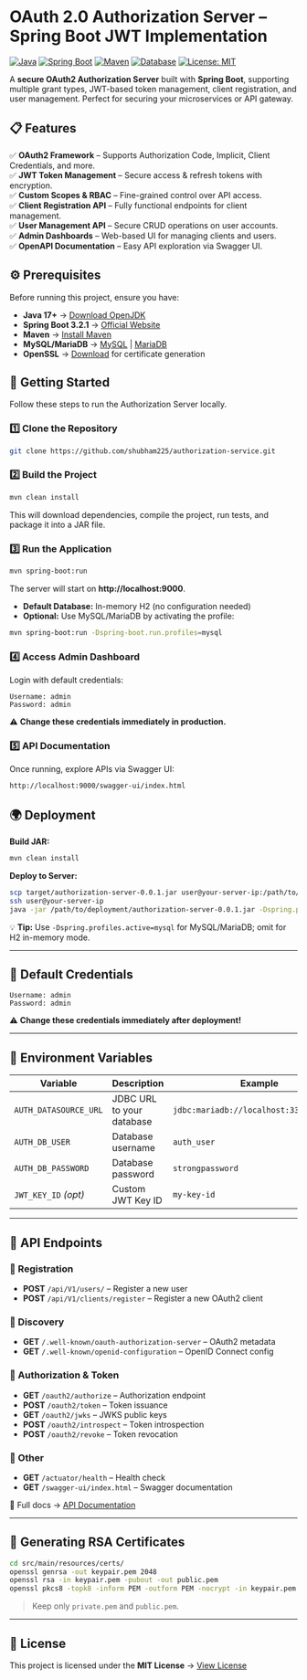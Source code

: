 # OAuth 2.0 Authorization Server – Spring Boot JWT Implementation

[![Java](https://img.shields.io/badge/Java-17+-blue.svg?logo=java)](https://openjdk.org/projects/jdk/17/)
[![Spring Boot](https://img.shields.io/badge/Spring%20Boot-3.2.1-brightgreen.svg?logo=springboot)](https://spring.io/projects/spring-boot)
[![Maven](https://img.shields.io/badge/Build-Maven-orange.svg?logo=apache-maven)](https://maven.apache.org/)
[![Database](https://img.shields.io/badge/Database-MySQL%20%7C%20MariaDB-blue.svg?logo=mysql)](https://www.mysql.com/)
[![License: MIT](https://img.shields.io/badge/License-MIT-yellow.svg)](LICENSE.md)

A **secure OAuth2 Authorization Server** built with **Spring Boot**, supporting multiple grant types, JWT-based token management, client registration, and user management. Perfect for securing your microservices or API gateway.


## 📋 Features

✅ **OAuth2 Framework** – Supports Authorization Code, Implicit, Client Credentials, and more.  
✅ **JWT Token Management** – Secure access & refresh tokens with encryption.  
✅ **Custom Scopes & RBAC** – Fine-grained control over API access.  
✅ **Client Registration API** – Fully functional endpoints for client management.  
✅ **User Management API** – Secure CRUD operations on user accounts.  
✅ **Admin Dashboards** – Web-based UI for managing clients and users.  
✅ **OpenAPI Documentation** – Easy API exploration via Swagger UI.


## ⚙️ Prerequisites

Before running this project, ensure you have:

- **Java 17+** → [Download OpenJDK](https://openjdk.java.net/)  
- **Spring Boot 3.2.1** → [Official Website](https://spring.io/projects/spring-boot)  
- **Maven** → [Install Maven](https://maven.apache.org/install.html)  
- **MySQL/MariaDB** → [MySQL](https://dev.mysql.com/downloads/) | [MariaDB](https://mariadb.org/download/)  
- **OpenSSL** → [Download](https://www.openssl.org/) for certificate generation

## 🚀 Getting Started

Follow these steps to run the Authorization Server locally.

### 1️⃣ Clone the Repository
   ```bash
   git clone https://github.com/shubham225/authorization-service.git
   ```
### 2️⃣ Build the Project
```bash
mvn clean install
```
This will download dependencies, compile the project, run tests, and package it into a JAR file.

### 3️⃣ Run the Application
```bash
mvn spring-boot:run
```
The server will start on **http://localhost:9000**.

- **Default Database:** In-memory H2 (no configuration needed)  
- **Optional:** Use MySQL/MariaDB by activating the profile:  
```bash
mvn spring-boot:run -Dspring-boot.run.profiles=mysql
```

### 4️⃣ Access Admin Dashboard
Login with default credentials:  
```text
Username: admin
Password: admin
```
⚠️ **Change these credentials immediately in production.**

### 5️⃣ API Documentation
Once running, explore APIs via Swagger UI:  
```text
http://localhost:9000/swagger-ui/index.html
```

## 🌍 Deployment

**Build JAR:**
```bash
mvn clean install
```

**Deploy to Server:**
```bash
scp target/authorization-server-0.0.1.jar user@your-server-ip:/path/to/deployment/
ssh user@your-server-ip
java -jar /path/to/deployment/authorization-server-0.0.1.jar -Dspring.profiles.active=mysql
```

💡 **Tip:** Use `-Dspring.profiles.active=mysql` for MySQL/MariaDB; omit for H2 in-memory mode.

---

## 🔑 Default Credentials
```text
Username: admin
Password: admin
```
⚠️ **Change these credentials immediately after deployment!**

---

## 🔧 Environment Variables

| Variable              | Description                                                | Example                                      |
|----------------------|------------------------------------------------------------|----------------------------------------------|
| `AUTH_DATASOURCE_URL` | JDBC URL to your database                                  | `jdbc:mariadb://localhost:3306/auth_db`     |
| `AUTH_DB_USER`        | Database username                                          | `auth_user`                                 |
| `AUTH_DB_PASSWORD`    | Database password                                          | `strongpassword`                            |
| `JWT_KEY_ID` *(opt)*  | Custom JWT Key ID                                          | `my-key-id`                                 |

---

## 📡 API Endpoints

### 🔹 Registration
- **POST** `/api/V1/users/` – Register a new user  
- **POST** `/api/V1/clients/register` – Register a new OAuth2 client  

### 🔹 Discovery
- **GET** `/.well-known/oauth-authorization-server` – OAuth2 metadata  
- **GET** `/.well-known/openid-configuration` – OpenID Connect config  

### 🔹 Authorization & Token
- **GET** `/oauth2/authorize` – Authorization endpoint  
- **POST** `/oauth2/token` – Token issuance  
- **GET** `/oauth2/jwks` – JWKS public keys  
- **POST** `/oauth2/introspect` – Token introspection  
- **POST** `/oauth2/revoke` – Token revocation  

### 🔹 Other
- **GET** `/actuator/health` – Health check  
- **GET** `/swagger-ui/index.html` – Swagger documentation  

📖 Full docs → [API Documentation](./docs/DOCUMENTATION.md)  

---

## 🔐 Generating RSA Certificates

```bash
cd src/main/resources/certs/
openssl genrsa -out keypair.pem 2048
openssl rsa -in keypair.pem -pubout -out public.pem
openssl pkcs8 -topk8 -inform PEM -outform PEM -nocrypt -in keypair.pem -out private.pem
```
> Keep only `private.pem` and `public.pem`.

---

## 📜 License
This project is licensed under the **MIT License** → [View License](LICENSE.md)